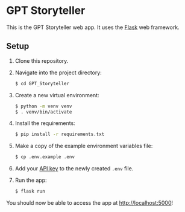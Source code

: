 # GPT Storyteller

This is the GPT Storyteller web app. It uses the [Flask](https://flask.palletsprojects.com/en/2.0.x/) web framework. 

## Setup

1. Clone this repository.

3. Navigate into the project directory:

   ```bash
   $ cd GPT_Storyteller
   ```

4. Create a new virtual environment:

   ```bash
   $ python -m venv venv
   $ . venv/bin/activate
   ```

5. Install the requirements:

   ```bash
   $ pip install -r requirements.txt
   ```

6. Make a copy of the example environment variables file:

   ```bash
   $ cp .env.example .env
   ```

7. Add your [API key](https://beta.openai.com/account/api-keys) to the newly created `.env` file.

8. Run the app:

   ```bash
   $ flask run
   ```

You should now be able to access the app at [http://localhost:5000](http://localhost:5000)!
